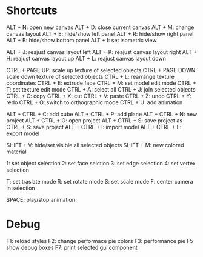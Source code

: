 # Shortcuts
ALT + N: open new canvas
ALT + D: close current canvas
ALT + M: change canvas layout
ALT + E: hide/show left panel
ALT + R: hide/show right panel
ALT + B: hide/show bottom panel
ALT + I: set isometric view

ALT + J: reajust canvas layout left
ALT + K: reajust canvas layout right
ALT + H: reajust canvas layout up
ALT + L: reajust canvas layout down

CTRL + PAGE UP: scale up texture of selected objects
CTRL + PAGE DOWN: scale down texture of selected objects
CTRL + L: rearrange texture coordinates
CTRL + E: extrude face
CTRL + M: set model edit mode
CTRL + T: set texture edit mode
CTRL + A: select all
CTRL + J: join selected objects
CTRL + C: copy
CTRL + X: cut
CTRL + V: paste
CTRL + Z: undo
CTRL + Y: redo
CTRL + O: switch to orthographic mode
CTRL + U: add animation


ALT + CTRL + C: add cube
ALT + CTRL + P: add plane
ALT + CTRL + N: new project
ALT + CTRL + O: open project
ALT + CTRL + S: save project as
CTRL + S: save project
ALT + CTRL + I: import model
ALT + CTRL + E: export model

SHIFT + V: hide/set visible all selected objects
SHIFT + M: new colored material

1: set object selection
2: set face selction
3: set edge selection
4: set vertex selection

T: set traslate mode
R: set rotate mode
S: set scale mode
F: center camera in selection

SPACE: play/stop animation


# Debug
F1: reload styles
F2: change performace pie colors
F3: performance pie
F5 show debug boxes
F7: print selected gui component
